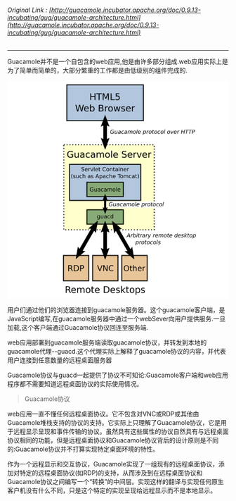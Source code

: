 ###### Original Link : [http://guacamole.incubator.apache.org/doc/0.9.13-incubating/gug/guacamole-architecture.html](http://guacamole.incubator.apache.org/doc/0.9.13-incubating/gug/guacamole-architecture.html)

---

Guacamole并不是一个自包含的web应用,他是由许多部分组成.web应用实际上是为了简单而简单的，大部分繁重的工作都是由低级别的组件完成的.

![](/assets/import.png)

用户们通过他们的浏览器连接到guacamole服务器。这个guacamole客户端，是JavaScript编写,在guacamole服务器中通过一个webSever向用户提供服务.一旦加载,这个客户端通过Guacamole协议回连至服务端.

web应用部署到guacamole服务端读取guacamole协议，并转发到本地的guacamole代理--guacd.这个代理实际上解释了guacamole协议的内容，并代表用户连接到任意数量的远程桌面服务器

Guacamole协议与guacd一起提供了协议不可知论:Guacamole客户端和web应用程序都不需要知道远程桌面协议的实际使用情况。

> Guacamole协议

web应用一直不懂任何远程桌面协议。它不包含对VNC或RDP或其他由Guacamole堆栈支持的协议的支持。它实际上只理解了Guacamole协议，它是用于远程显示呈现和事件传输的协议。虽然具有这些属性的协议自然具有与远程桌面协议相同的功能，但是远程桌面协议和Guacamole协议背后的设计原则是不同的:Guacamole协议并不打算实现特定桌面环境的特性。

作为一个远程显示和交互协议，Guacamole实现了一组现有的远程桌面协议，添加对特定的远程桌面协议\(如RDP\)的支持，从而涉及到在远程桌面协议和Guacamole协议之间编写一个“转换”的中间层。实现这样的翻译与实现任何原生客户机没有什么不同，只是这个特定的实现呈现给远程显示而不是本地显示。

